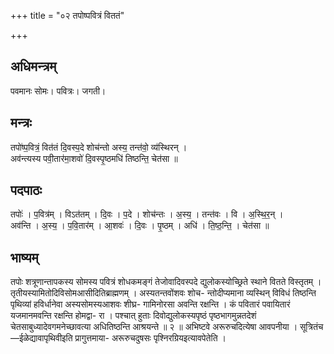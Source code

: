 +++
title = "०२ तपोष्पवित्रं विततं"

+++
## अधिमन्त्रम्
पवमानः सोमः। पवित्रः। जगती।

## मन्त्रः
तपो॑ष्प॒वित्रं॒ वित॑तं दि॒वस्प॒दे शोच॑न्तो अस्य॒ तन्त॑वो॒ व्य॑स्थिरन् ।  
अव॑न्त्यस्य पवी॒तार॑मा॒शवो॑ दि॒वस्पृ॒ष्ठमधि॑ तिष्ठन्ति॒ चेत॑सा ॥

## पदपाठः
तपोः॑ । प॒वित्र॑म् । विऽत॑तम् । दि॒वः । प॒दे । शोच॑न्तः । अ॒स्य॒ । तन्त॑वः । वि । अ॒स्थि॒र॒न् ।  
अव॑न्ति । अ॒स्य॒ । प॒वि॒तार॑म् । आ॒शवः॑ । दि॒वः । पृ॒ष्ठम् । अधि॑ । ति॒ष्ठ॒न्ति॒ । चेत॑सा ॥

## भाष्यम्
तपोः शत्रूणान्तापकस्य सोमस्य पवित्रं शोधकमङ्गं तेजोवादिवस्पदे द्युलोकस्योच्छ्रिते स्थाने वितते विस्तृतम् । तृतीयस्यामितोदिविसोमआसीदितिब्राह्मणम् । अस्यतन्तवोंशवः शोच- न्तोदीप्यमाना व्यस्थिन् विविधं तिष्ठन्ति पृथिव्यां हविर्धानेवा अस्यसोमस्यआशवः शीघ्र- गामिनोरसा अवन्ति रक्षन्ति । कं पवितारं पवायितारं यजमानमवन्ति रक्षन्ति होमद्वा- रा । पश्चात् हुताः दिवोद्युलोकस्यपृष्ठं पृष्ठभागमुन्नतदेशं चेतसाबुध्यादेवगमनेच्छावत्या अधितिष्ठन्ति आश्रयन्ते ॥ २ ॥ अभिष्टवे अरूरुचदित्येषा आवपनीया । सूत्रितंच—ईळेद्यावापृथिवीइति प्रागुत्तमाया- अरूरुचदुषसः पृश्निरग्रियइत्यावपेतेति ।